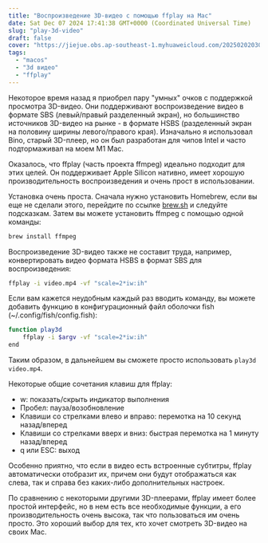 ```yaml
---
title: "Воспроизведение 3D-видео с помощью ffplay на Mac"
date: Sat Dec 07 2024 17:41:38 GMT+0000 (Coordinated Universal Time)
slug: "play-3d-video"
draft: false
cover: "https://jiejue.obs.ap-southeast-1.myhuaweicloud.com/20250202030000561.webp"
tags:
  - "macos"
  - "3d видео"
  - "ffplay"
---
```


Некоторое время назад я приобрел пару "умных" очков с поддержкой просмотра 3D-видео. Они поддерживают воспроизведение видео в формате SBS (левый/правый разделенный экран), но большинство источников 3D-видео на рынке - в формате HSBS (разделенный экран на половину ширины левого/правого края). Изначально я использовал Bino, старый 3D-плеер, но он был разработан для чипов Intel и часто подтормаживал на моем M1 Mac.

<!--more-->

Оказалось, что ffplay (часть проекта ffmpeg) идеально подходит для этих целей. Он поддерживает Apple Silicon нативно, имеет хорошую производительность воспроизведения и очень прост в использовании.

Установка очень проста. Сначала нужно установить Homebrew, если вы еще не сделали этого, перейдите по ссылке [brew.sh](https://brew.sh) и следуйте подсказкам. Затем вы можете установить ffmpeg с помощью одной команды:

```bash
brew install ffmpeg
```

Воспроизведение 3D-видео также не составит труда, например, конвертировать видео формата HSBS в формат SBS для воспроизведения:

```bash
ffplay -i video.mp4 -vf "scale=2*iw:ih"
```

Если вам кажется неудобным каждый раз вводить команду, вы можете добавить функцию в конфигурационный файл оболочки fish (~/.config/fish/config.fish):

```bash
function play3d
    ffplay -i $argv -vf "scale=2*iw:ih"
end
```

Таким образом, в дальнейшем вы сможете просто использовать `play3d video.mp4`.

Некоторые общие сочетания клавиш для ffplay:
- w: показать/скрыть индикатор выполнения
- Пробел: пауза/возобновление
- Клавиши со стрелками влево и вправо: перемотка на 10 секунд назад/вперед
- Клавиши со стрелками вверх и вниз: быстрая перемотка на 1 минуту назад/вперед
- q или ESC: выход

Особенно приятно, что если в видео есть встроенные субтитры, ffplay автоматически отобразит их, причем они будут отображаться как слева, так и справа без каких-либо дополнительных настроек.

По сравнению с некоторыми другими 3D-плеерами, ffplay имеет более простой интерфейс, но в нем есть все необходимые функции, а его производительность очень высока, так что пользоваться им очень просто. Это хороший выбор для тех, кто хочет смотреть 3D-видео на своих Mac.

